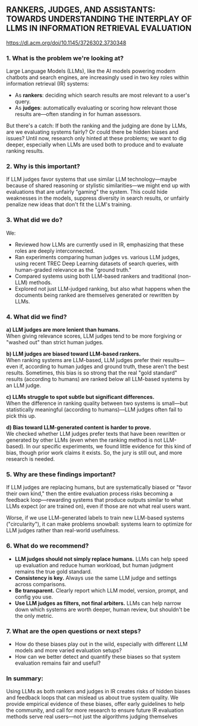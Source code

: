 ## RANKERS, JUDGES, AND ASSISTANTS: TOWARDS UNDERSTANDING THE INTERPLAY OF LLMS IN INFORMATION RETRIEVAL EVALUATION
https://dl.acm.org/doi/10.1145/3726302.3730348

### **1. What is the problem we're looking at?**

Large Language Models (LLMs), like the AI models powering modern chatbots and search engines, are increasingly used in two key roles within information retrieval (IR) systems:

- As **rankers**: deciding which search results are most relevant to a user's query.
- As **judges**: automatically evaluating or scoring how relevant those results are—often standing in for human assessors.

But there's a catch: If both the ranking and the judging are done by LLMs, are we evaluating systems fairly? Or could there be hidden biases and issues? Until now, research only hinted at these problems; we want to dig deeper, especially when LLMs are used both to produce and to evaluate ranking results.

### **2. Why is this important?**

If LLM judges favor systems that use similar LLM technology—maybe because of shared reasoning or stylistic similarities—we might end up with evaluations that are unfairly "gaming" the system. This could hide weaknesses in the models, suppress diversity in search results, or unfairly penalize new ideas that don't fit the LLM's training.

### **3. What did we do?**

We:

- Reviewed how LLMs are currently used in IR, emphasizing that these roles are deeply interconnected.
- Ran experiments comparing human judges vs. various LLM judges, using recent TREC Deep Learning datasets of search queries, with human-graded relevance as the "ground truth."
- Compared systems using both LLM-based rankers and traditional (non-LLM) methods.
- Explored not just LLM-judged ranking, but also what happens when the documents being ranked are themselves generated or rewritten by LLMs.

### **4. What did we find?**

**a) LLM judges are more lenient than humans.**  
When giving relevance scores, LLM judges tend to be more forgiving or "washed out" than strict human judges.

**b) LLM judges are biased toward LLM-based rankers.**  
When ranking systems are LLM-based, LLM judges prefer their results—even if, according to human judges and ground truth, these aren't the best results. Sometimes, this bias is so strong that the real "gold standard" results (according to humans) are ranked below all LLM-based systems by an LLM judge.

**c) LLMs struggle to spot subtle but significant differences.**  
When the difference in ranking quality between two systems is small—but statistically meaningful (according to humans)—LLM judges often fail to pick this up.

**d) Bias toward LLM-generated content is harder to prove.**  
We checked whether LLM judges prefer texts that have been rewritten or generated by other LLMs (even when the ranking method is not LLM-based). In our specific experiments, we found little evidence for this kind of bias, though prior work claims it exists. So, the jury is still out, and more research is needed.

### **5. Why are these findings important?**

If LLM judges are replacing humans, but are systematically biased or "favor their own kind," then the entire evaluation process risks becoming a feedback loop—rewarding systems that produce outputs similar to what LLMs expect (or are trained on), even if those are not what real users want.

Worse, if we use LLM-generated labels to train new LLM-based systems ("circularity"), it can make problems snowball: systems learn to optimize for LLM judges rather than real-world usefulness.

### **6. What do we recommend?**

- **LLM judges should not simply replace humans.** LLMs can help speed up evaluation and reduce human workload, but human judgment remains the true gold standard.
- **Consistency is key.** Always use the same LLM judge and settings across comparisons.
- **Be transparent.** Clearly report which LLM model, version, prompt, and config you use.
- **Use LLM judges as filters, not final arbiters.** LLMs can help narrow down which systems are worth deeper, human review, but shouldn't be the only metric.

### **7. What are the open questions or next steps?**

- How do these biases play out in the wild, especially with different LLM models and more varied evaluation setups?
- How can we better detect and quantify these biases so that system evaluation remains fair and useful?

### **In summary:**  
Using LLMs as both rankers and judges in IR creates risks of hidden biases and feedback loops that can mislead us about true system quality. We provide empirical evidence of these biases, offer early guidelines to help the community, and call for more research to ensure future IR evaluation methods serve real users—not just the algorithms judging themselves